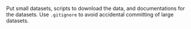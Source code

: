 Put small datasets, scripts to download the data, and documentations for the
datasets. Use `.gitignore` to avoid accidental committing of large datasets. 
